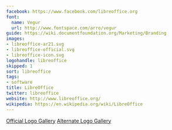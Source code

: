 ```yaml
---
facebook: https://www.facebook.com/libreoffice.org
font:
  name: Vegur
  url: http://www.fontspace.com/arro/vegur
guide: https://wiki.documentfoundation.org/Marketing/Branding
images:
- libreoffice-ar21.svg
- libreoffice-official.svg
- libreoffice-icon.svg
logohandle: libreoffice
skipped: 1
sort: libreoffice
tags:
- software
title: LibreOffice
twitter: libreoffice
website: http://www.libreoffice.org/
wikipedia: https://en.wikipedia.org/wiki/LibreOffice
---
```


[Official Logo Gallery](https://wiki.documentfoundation.org/Gallery_Logos)
[Alternate Logo Gallery](https://demo.identihub.co/libreoffice#/)

